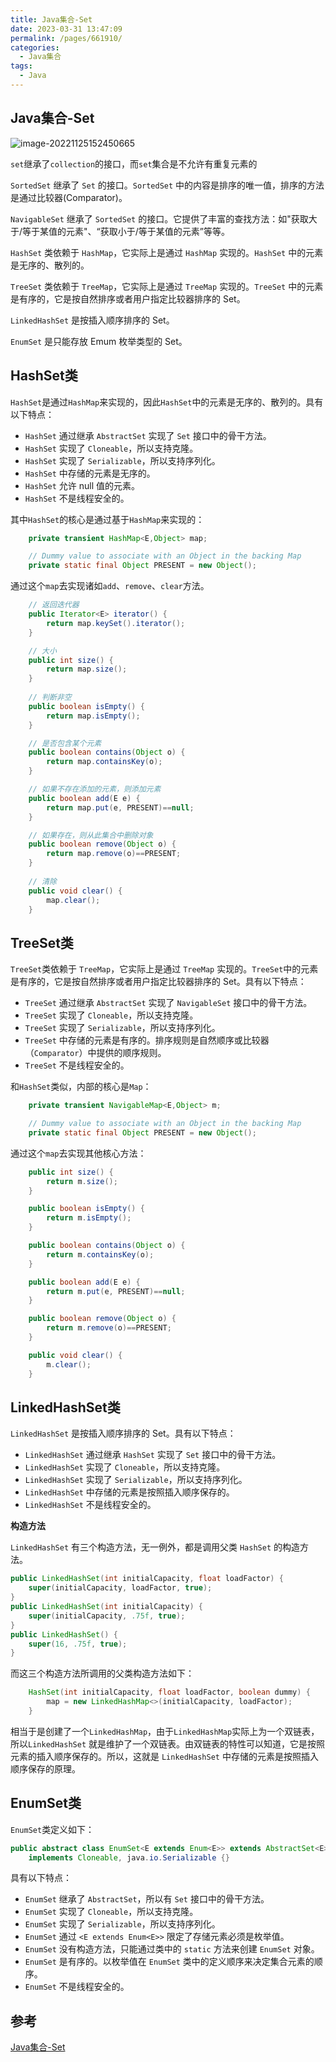 ```yaml
---
title: Java集合-Set
date: 2023-03-31 13:47:09
permalink: /pages/661910/
categories:
  - Java集合
tags:
  - Java
---
```

## Java集合-Set

![image-20221125152450665](https://blog-1300853183.cos.ap-chengdu.myqcloud.com/img/image-20221125152450665.png)

`set`继承了`collection`的接口，而`set`集合是不允许有重复元素的

`SortedSet` 继承了 `Set` 的接口。`SortedSet` 中的内容是排序的唯一值，排序的方法是通过比较器(Comparator)。

`NavigableSet` 继承了 `SortedSet` 的接口。它提供了丰富的查找方法：如"获取大于/等于某值的元素"、“获取小于/等于某值的元素”等等。

`HashSet` 类依赖于 `HashMap`，它实际上是通过 `HashMap` 实现的。`HashSet` 中的元素是无序的、散列的。

`TreeSet` 类依赖于 `TreeMap`，它实际上是通过 `TreeMap` 实现的。`TreeSet` 中的元素是有序的，它是按自然排序或者用户指定比较器排序的 Set。

`LinkedHashSet` 是按插入顺序排序的 Set。

`EnumSet` 是只能存放 Emum 枚举类型的 Set。

## HashSet类

`HashSet`是通过`HashMap`来实现的，因此`HashSet`中的元素是无序的、散列的。具有以下特点：

- `HashSet` 通过继承 `AbstractSet` 实现了 `Set` 接口中的骨干方法。
- `HashSet` 实现了 `Cloneable`，所以支持克隆。
- `HashSet` 实现了 `Serializable`，所以支持序列化。
- `HashSet` 中存储的元素是无序的。
- `HashSet` 允许 null 值的元素。
- `HashSet` 不是线程安全的。

其中`HashSet`的核心是通过基于`HashMap`来实现的：

```java
    private transient HashMap<E,Object> map;

    // Dummy value to associate with an Object in the backing Map
    private static final Object PRESENT = new Object();
```

通过这个`map`去实现诸如`add`、`remove`、`clear`方法。

```java
    // 返回迭代器
	public Iterator<E> iterator() {
        return map.keySet().iterator();
    }

	// 大小
    public int size() {
        return map.size();
    }
	
	// 判断非空
    public boolean isEmpty() {
        return map.isEmpty();
    }

	// 是否包含某个元素
    public boolean contains(Object o) {
        return map.containsKey(o);
    }

	// 如果不存在添加的元素，则添加元素
    public boolean add(E e) {
        return map.put(e, PRESENT)==null;
    }

	// 如果存在，则从此集合中删除对象
    public boolean remove(Object o) {
        return map.remove(o)==PRESENT;
    }
	
	// 清除
    public void clear() {
        map.clear();
    }
```

## TreeSet类

`TreeSet`类依赖于 `TreeMap`，它实际上是通过 `TreeMap` 实现的。`TreeSet`中的元素是有序的，它是按自然排序或者用户指定比较器排序的 Set。具有以下特点：

- `TreeSet` 通过继承 `AbstractSet` 实现了 `NavigableSet` 接口中的骨干方法。
- `TreeSet` 实现了 `Cloneable`，所以支持克隆。
- `TreeSet` 实现了 `Serializable`，所以支持序列化。
- `TreeSet` 中存储的元素是有序的。排序规则是自然顺序或比较器（`Comparator`）中提供的顺序规则。
- `TreeSet` 不是线程安全的。

和`HashSet`类似，内部的核心是`Map`：

```java
    private transient NavigableMap<E,Object> m;

    // Dummy value to associate with an Object in the backing Map
    private static final Object PRESENT = new Object();
```

通过这个`map`去实现其他核心方法：

```java
    public int size() {
        return m.size();
    }

    public boolean isEmpty() {
        return m.isEmpty();
    }

    public boolean contains(Object o) {
        return m.containsKey(o);
    }

    public boolean add(E e) {
        return m.put(e, PRESENT)==null;
    }

    public boolean remove(Object o) {
        return m.remove(o)==PRESENT;
    }

    public void clear() {
        m.clear();
    }
```

## LinkedHashSet类

`LinkedHashSet` 是按插入顺序排序的 Set。具有以下特点：

- `LinkedHashSet` 通过继承 `HashSet` 实现了 `Set` 接口中的骨干方法。
- `LinkedHashSet` 实现了 `Cloneable`，所以支持克隆。
- `LinkedHashSet` 实现了 `Serializable`，所以支持序列化。
- `LinkedHashSet` 中存储的元素是按照插入顺序保存的。
- `LinkedHashSet` 不是线程安全的。

**构造方法**

`LinkedHashSet` 有三个构造方法，无一例外，都是调用父类 `HashSet` 的构造方法。

```java
public LinkedHashSet(int initialCapacity, float loadFactor) {
    super(initialCapacity, loadFactor, true);
}
public LinkedHashSet(int initialCapacity) {
    super(initialCapacity, .75f, true);
}
public LinkedHashSet() {
    super(16, .75f, true);
}
```

而这三个构造方法所调用的父类构造方法如下：

```java
    HashSet(int initialCapacity, float loadFactor, boolean dummy) {
        map = new LinkedHashMap<>(initialCapacity, loadFactor);
    }
```

相当于是创建了一个`LinkedHashMap`，由于`LinkedHashMap`实际上为一个双链表，所以`LinkedHashSet` 就是维护了一个双链表。由双链表的特性可以知道，它是按照元素的插入顺序保存的。所以，这就是 `LinkedHashSet` 中存储的元素是按照插入顺序保存的原理。

## EnumSet类

`EnumSet`类定义如下：

```java
public abstract class EnumSet<E extends Enum<E>> extends AbstractSet<E>
    implements Cloneable, java.io.Serializable {}
```

具有以下特点：

- `EnumSet` 继承了 `AbstractSet`，所以有 `Set` 接口中的骨干方法。
- `EnumSet` 实现了 `Cloneable`，所以支持克隆。
- `EnumSet` 实现了 `Serializable`，所以支持序列化。
- `EnumSet` 通过 `<E extends Enum<E>>` 限定了存储元素必须是枚举值。
- `EnumSet` 没有构造方法，只能通过类中的 `static` 方法来创建 `EnumSet` 对象。
- `EnumSet` 是有序的。以枚举值在 `EnumSet` 类中的定义顺序来决定集合元素的顺序。
- `EnumSet` 不是线程安全的。

## 参考

[Java集合-Set](https://dunwu.github.io/javacore/pages/794c6b/#set-%E7%AE%80%E4%BB%8B)
